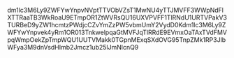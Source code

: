 dm1lc3M6Ly9ZWFYwYnpvNVptTTVObVZsT1MwNU4yTTJMVFF3WWpNdFlXTTRaaTB3WkRoaU9ETmpOR1ZtWVRsQU16UXVPVFF1TlRNdU1URTVPakV3TURBeD9yZW1hcmtzPWdjcCZvYmZzPW5vbmUmY2VydD0Kdm1lc3M6Ly9ZWFYwYnpvek4yRm1OR013TnkwelpqaGtMVFJqTlRRdE9EVmxOaTAxTVdFMVpqWmpOekZpTmpWQU1UUTVMakk0TGpnMExqSXdOVG95TnpZMk1RP3JlbWFya3M9dnVsdHImb2Jmcz1ub25lJmNlcnQ9
